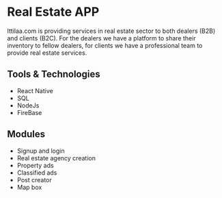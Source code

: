 # Real Estate APP 

Ittilaa.com is providing services in real estate sector to both dealers (B2B) and clients (B2C).
For the dealers we have a platform to share their inventory to fellow dealers, for clients we have a professional team to provide real estate services.

## Tools & Technologies 

- React Native
- SQL
- NodeJs
- FireBase
   
## Modules

- Signup and login
- Real estate agency creation
- Property ads
- Classified ads
- Post creator
- Map box
